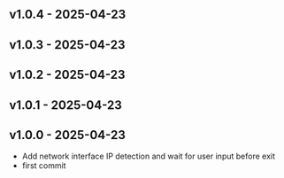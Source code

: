 ## v1.0.4 - 2025-04-23

## v1.0.3 - 2025-04-23

## v1.0.2 - 2025-04-23

## v1.0.1 - 2025-04-23

## v1.0.0 - 2025-04-23
* Add network interface IP detection and wait for user input before exit
* first commit

